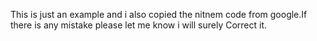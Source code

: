 This is just an example and i also copied the nitnem code from google.If there is any mistake please let me know i will surely Correct it.
